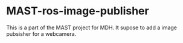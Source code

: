 # MAST-ros-image-publisher
This is a part of the MAST project for MDH. It supose to add a image pubsisher for a webcamera.
